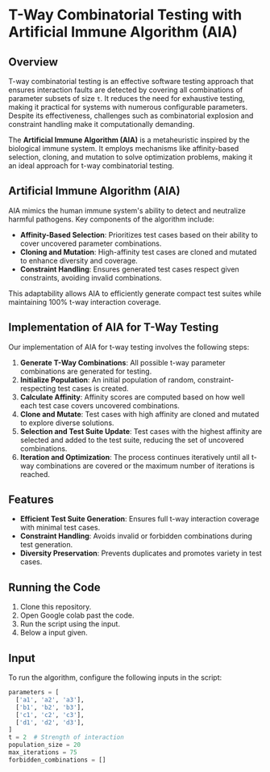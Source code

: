 # T-Way Combinatorial Testing with Artificial Immune Algorithm (AIA)

## Overview
T-way combinatorial testing is an effective software testing approach that ensures interaction faults are detected by covering all combinations of parameter subsets of size `t`. It reduces the need for exhaustive testing, making it practical for systems with numerous configurable parameters. Despite its effectiveness, challenges such as combinatorial explosion and constraint handling make it computationally demanding.

The **Artificial Immune Algorithm (AIA)** is a metaheuristic inspired by the biological immune system. It employs mechanisms like affinity-based selection, cloning, and mutation to solve optimization problems, making it an ideal approach for t-way combinatorial testing.

## Artificial Immune Algorithm (AIA)
AIA mimics the human immune system's ability to detect and neutralize harmful pathogens. Key components of the algorithm include:
- **Affinity-Based Selection**: Prioritizes test cases based on their ability to cover uncovered parameter combinations.
- **Cloning and Mutation**: High-affinity test cases are cloned and mutated to enhance diversity and coverage.
- **Constraint Handling**: Ensures generated test cases respect given constraints, avoiding invalid combinations.

This adaptability allows AIA to efficiently generate compact test suites while maintaining 100% t-way interaction coverage.

## Implementation of AIA for T-Way Testing
Our implementation of AIA for t-way testing involves the following steps:
1. **Generate T-Way Combinations**: All possible t-way parameter combinations are generated for testing.
2. **Initialize Population**: An initial population of random, constraint-respecting test cases is created.
3. **Calculate Affinity**: Affinity scores are computed based on how well each test case covers uncovered combinations.
4. **Clone and Mutate**: Test cases with high affinity are cloned and mutated to explore diverse solutions.
5. **Selection and Test Suite Update**: Test cases with the highest affinity are selected and added to the test suite, reducing the set of uncovered combinations.
6. **Iteration and Optimization**: The process continues iteratively until all t-way combinations are covered or the maximum number of iterations is reached.

## Features
- **Efficient Test Suite Generation**: Ensures full t-way interaction coverage with minimal test cases.
- **Constraint Handling**: Avoids invalid or forbidden combinations during test generation.
- **Diversity Preservation**: Prevents duplicates and promotes variety in test cases.

## Running the Code
1. Clone this repository.
2. Open Google colab past the code.
3. Run the script using the input.
4. Below a input given.

## Input
To run the algorithm, configure the following inputs in the script:

  ```python
  parameters = [
    ['a1', 'a2', 'a3'],
    ['b1', 'b2', 'b3'],
    ['c1', 'c2', 'c3'],
    ['d1', 'd2', 'd3'],
]
t = 2  # Strength of interaction
population_size = 20
max_iterations = 75
forbidden_combinations = []

